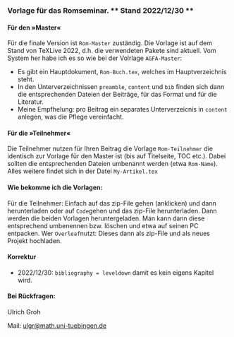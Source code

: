 ### Vorlage für das Romseminar. ** Stand 2022/12/30 **

#### Für den »Master«

Für die finale Version ist `Rom-Master` zuständig. Die Vorlage ist auf dem Stand von TeXLive 2022, d.h. die verwendeten Pakete sind aktuell. Vom System her habe ich es so wie bei der Volrlage `AGFA-Master`:

* Es gibt ein Hauptdokument, `Rom-Buch.tex`, welches im Hauptverzeichnis steht.
* In den Unterverzeichnissen `preamble`,  `content` und `bib` finden sich dann die entsprechenden Dateien der Beiträge, für das Format und für die Literatur.
* Meine Empfhelung: pro Beitrag ein separates Unterverzeicnis in `content` anlegen, was die Pflege vereinfacht.

#### Für die »Teilnehmer«

Die Teilnehmer nutzen für Ihren Beitrag die Vorlage `Rom-Teilnehmer` die identisch zur Vorlage für den Master ist (bis auf Titelseite, TOC etc.). Dabei sollten die entsprechenden Dateien umbenannt werden (etwa `Rom-Name`). Alles weitere findet sich in der Datei `My-Artikel.tex`

#### Wie bekomme ich die Vorlagen:

Für die Teilnehmer: Einfach auf das zip-File gehen (anklicken) und dann herunterladen oder auf `Code`gehen und das zip-File herunterladen. Dann werden die beiden Vorlagen heruntergeladen. Man kann dann diese entsprechend umbenennen bzw. löschen und etwa auf seinen PC entpacken. Wer `Overleaf`nutzt: Dieses dann als zip-File und als neues Projekt hochladen. 

#### Korrektur

  - 2022/12/30: `bibliography = leveldown` damit es kein eigens Kapitel wird.

#### Bei Rückfragen: 

Ulrich Groh <br>


Mail: <ulgr@math.uni-tuebingen.de>
